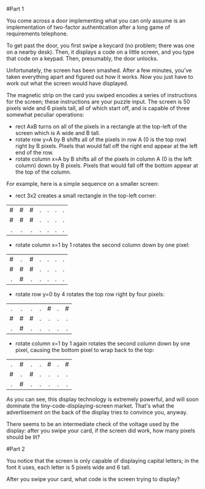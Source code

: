 #Part 1

You come across a door implementing what you can only assume is an implementation of two-factor authentication after a long game of requirements telephone.

To get past the door, you first swipe a keycard (no problem; there was one on a nearby desk). Then, it displays a code on a little screen, and you type that code on a keypad. Then, presumably, the door unlocks.

Unfortunately, the screen has been smashed. After a few minutes, you've taken everything apart and figured out how it works. Now you just have to work out what the screen would have displayed.

The magnetic strip on the card you swiped encodes a series of instructions for the screen; these instructions are your puzzle input. The screen is 50 pixels wide and 6 pixels tall, all of which start off, and is capable of three somewhat peculiar operations:

- rect AxB turns on all of the pixels in a rectangle at the top-left of the screen which is A wide and B tall.
- rotate row y=A by B shifts all of the pixels in row A (0 is the top row) right by B pixels. Pixels that would fall off the right end appear at the left end of the row.
- rotate column x=A by B shifts all of the pixels in column A (0 is the left column) down by B pixels. Pixels that would fall off the bottom appear at the top of the column.

For example, here is a simple sequence on a smaller screen:

- rect 3x2 creates a small rectangle in the top-left corner:

|  |   |   |   |   |   |   |
| :---: | :---: | :---: | :---: | :---: | :---: | :---: |
| # | # | # | . | . | . | . |
| # | # | # | . | . | . | . |
| . | . | . | . | . | . | . |

- rotate column x=1 by 1 rotates the second column down by one pixel:

|  |   |   |   |   |   |   |
| :---: | :---: | :---: | :---: | :---: | :---: | :---: |
| # | . | # | . | . | . | . |
| # | # | # | . | . | . | . |
| . | # | . | . | . | . | . |

- rotate row y=0 by 4 rotates the top row right by four pixels:

|  |   |   |   |   |   |   |
| :---: | :---: | :---: | :---: | :---: | :---: | :---: |
| . | . | . | . | # | . | # |
| # | # | # | . | . | . | . |
| . | # | . | . | . | . | . |

- rotate column x=1 by 1 again rotates the second column down by one pixel, causing the bottom pixel to wrap back to the top:

|  |   |   |   |   |   |   |
| :---: | :---: | :---: | :---: | :---: | :---: | :---: |
| . | # | . | . | # | . | # |
| # | . | # | . | . | . | . |
| . | # | . | . | . | . | . |

As you can see, this display technology is extremely powerful, and will soon dominate the tiny-code-displaying-screen market. That's what the advertisement on the back of the display tries to convince you, anyway.

There seems to be an intermediate check of the voltage used by the display: after you swipe your card, if the screen did work, how many pixels should be lit?

#Part 2

You notice that the screen is only capable of displaying capital letters; in the font it uses, each letter is 5 pixels wide and 6 tall.

After you swipe your card, what code is the screen trying to display?